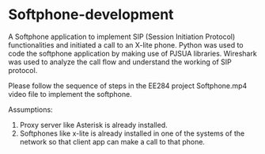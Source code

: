 # Softphone-development
A Softphone application to implement SIP (Session Initiation Protocol) functionalities and initiated a call to an X-lite phone. Python was used to code the softphone application by making use of PJSUA libraries. Wireshark was used to analyze the call flow and understand the working of SIP protocol.

Please follow the sequence of steps in the EE284 project Softphone.mp4 video file to implement the softphone.

Assumptions:
1) Proxy server like Asterisk is already installed.
2) Softphones like x-lite is already installed in one of the systems of the network so that client app can make a call to that phone.
